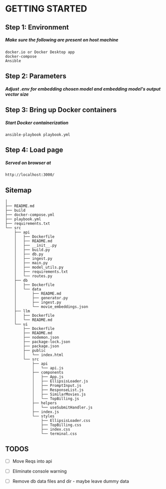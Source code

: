 

# GETTING STARTED

## Step 1: Environment
##### Make sure the following are present on host machine
```
docker.io or Docker Desktop app
docker-compose
Ansible
```

## Step 2: Parameters
##### Adjust .env for embedding chosen model and embedding model's output vector size


## Step 3: Bring up Docker containers
##### Start Docker containerization
```ansible-playbook playbook.yml```


## Step 4: Load page
##### Served on browser at
```http://localhost:3000/```


## Sitemap
```
│
├── README.md
├── build
├── docker-compose.yml
├── playbook.yml
├── requirements.txt
└── src
    ├── api
    │   ├── Dockerfile
    │   ├── README.md
    │   ├── __init__.py
    │   ├── build.py
    │   ├── db.py
    │   ├── ingest.py
    │   ├── main.py
    │   ├── model_utils.py
    │   ├── requirements.txt
    │   └── routes.py
    ├── db
    │   ├── Dockerfile
    │   └── data
    │       ├── README.md
    │       ├── generator.py
    │       ├── ingest.py
    │       └── movie_embeddings.json
    ├── llm
    │   ├── Dockerfile
    │   └── README.md
    └── ui
        ├── Dockerfile
        ├── README.md
        ├── nodemon.json
        ├── package-lock.json
        ├── package.json
        ├── public
        │   └── index.html
        └── src
            ├── api
            │   └── api.js
            ├── components
            │   ├── App.js
            │   ├── EllipsisLoader.js
            │   ├── PromptInput.js
            │   ├── ResponseList.js
            │   ├── SimilarMovies.js
            │   └── TopBilling.js
            ├── helpers
            │   └── useSubmitHandler.js
            ├── index.js
            └── styles
                ├── EllipsisLoader.css
                ├── TopBilling.css
                ├── index.css
                └── terminal.css

```

## TODOS
- [ ] Move Reqs into api
- [ ] Eliminate console warning
- [ ] Remove db data files and dir - maybe leave dummy data

